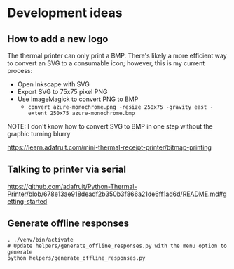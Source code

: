 # Development ideas

## How to add a new logo

The thermal printer can only print a BMP.  There's likely a more efficient way to convert an SVG to a consumable icon; however, this is my current process:

* Open Inkscape with SVG
* Export SVG to 75x75 pixel PNG
* Use ImageMagick to convert PNG to BMP
  * `convert azure-monochrome.png -resize 250x75 -gravity east -extent 250x75 azure-monochrome.bmp`

NOTE: I don't know how to convert SVG to BMP in one step without the graphic turning blurry

https://learn.adafruit.com/mini-thermal-receipt-printer/bitmap-printing

## Talking to printer via serial

https://github.com/adafruit/Python-Thermal-Printer/blob/678e13ae918deadf2b350b3f866a21de6ff1ad6d/README.md#getting-started

## Generate offline responses

```
. ./venv/bin/activate
# Update helpers/generate_offline_responses.py with the menu option to generate
python helpers/generate_offline_responses.py
```